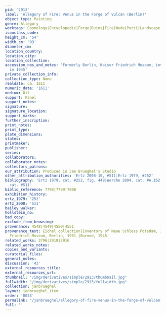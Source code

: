 ```yaml
---
pid: '2913'
label: 'Allegory of Fire: Venus in the Forge of Vulcan (Berlin)'
object_type: Painting
genre: Allegory
worktags: Cosmology|Encyclopedic|Forge|Ruins|Fire|Nude|Putti|Landscape|Armor
iconclass_code:
height_cm: '54'
width_cm: '93'
diameter_cm:
location_country:
location_city:
location_collection:
accession_nos_and_notes: 'Formerly Berlin, Kaiser Friedrich Museum, inv. #678, burned
  in 1945'
private_collection_info:
collection_type: None
realdate: ca. 1611
numeric_date: '1611'
medium: Oil
support: Panel
support_notes:
signature:
signature_location:
support_marks:
further_inscription:
print_notes:
print_type:
plate_dimensions:
states:
printmaker:
publisher:
series:
collaborators:
collaborator_notes:
collectors_patrons:
our_attribution: Produced in Jan Brueghel's Studio
other_attribution_authorities: 'Ertz 2008-10, #511|Ertz 1979, #252'
bibliography: 'Ertz 1979, cat. #252, fig. 449|Werche 2004, cat. #A.162|Ertz 2008-10,
  cat. #511'
biblio_reference: 7798|7799|7800
exhibition_history:
ertz_1979: '252'
ertz_2008: '511'
bailey_walker:
hollstein_no:
bad_copy:
exclude_from_browsing:
provenance: 4548|4549|4550|4551
provenance_text: Eichel collection|Inventory of Neue Schloss Potsdam, 1763.|Kaiser
  Friedrich Museum, Berlin, 1931.|Burned, 1945.
related_works: 3796|2918|2916
related_works_notes:
copies_and_variants:
curatorial_files:
general_notes:
discussion: '43'
external_resources_title:
external_resources_url:
thumbnail: "/img/derivatives/simple/2913/thumbnail.jpg"
fullwidth: "/img/derivatives/simple/2913/fullwidth.jpg"
collection: janbrueghel
layout: janbrueghel_item
order: '0033'
permalink: "/janbrueghel/allegory-of-fire-venus-in-the-forge-of-vulcan-berlin"
full: ''
---
```

